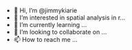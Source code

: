- 👋 Hi, I’m @jimmykiarie
- 👀 I’m interested in spatial analysis in r...
- 🌱 I’m currently learning ...
- 💞️ I’m looking to collaborate on ...
- 📫 How to reach me ...

<!---
jimmykiarie/jimmykiarie is a ✨ special ✨ repository because its `README.md` (this file) appears on your GitHub profile.
You can click the Preview link to take a look at your changes.
--->
